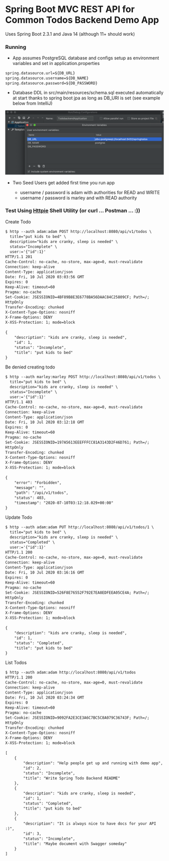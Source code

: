 # Spring Boot MVC REST API for Common Todos Backend Demo App

Uses Spring Boot 2.3.1 and Java 14 (although 11+ should work)

### Running

- App assumes PostgreSQL database and configs setup as environment variables and set in application.properties

```
spring.datasource.url=${DB_URL}
spring.datasource.username=${DB_NAME}
spring.datasource.password=${DB_PASSWORD}
```

- Database DDL in src/main/resources/schema.sql executed automatically at start thanks to spring boot jpa as long as DB_URI is set (see example below from IntelliJ)

<img src="https://github.com/amcquistan/spring-boot-todos-rest-api/blob/master/todos-env-variables.png">

- Two Seed Users get added first time you run app

  - username / password is adam with authorities for READ and WRITE
  - username / password is marley and with READ authority
  
### Test Using [Httpie](https://httpie.org/) Shell Utility (or curl ... Postman ... :))

Create Todo

```
$ http --auth adam:adam POST http://localhost:8080/api/v1/todos \
  title="put kids to bed" \
  description="kids are cranky, sleep is needed" \
  status="Incomplete" \
  user:='{"id":1}'
HTTP/1.1 201 
Cache-Control: no-cache, no-store, max-age=0, must-revalidate
Connection: keep-alive
Content-Type: application/json
Date: Fri, 10 Jul 2020 03:03:56 GMT
Expires: 0
Keep-Alive: timeout=60
Pragma: no-cache
Set-Cookie: JSESSIONID=4BF89B8E3E6778BA56DAAC84C25809CF; Path=/; HttpOnly
Transfer-Encoding: chunked
X-Content-Type-Options: nosniff
X-Frame-Options: DENY
X-XSS-Protection: 1; mode=block

{
    "description": "kids are cranky, sleep is needed",
    "id": 1,
    "status": "Incomplete",
    "title": "put kids to bed"
}
```


Be denied creating todo

```
$ http --auth marley:marley POST http://localhost:8080/api/v1/todos \
  title="put kids to bed" \
  description="kids are cranky, sleep is needed" \
  status="Incomplete" \
  user:='{"id":1}'
HTTP/1.1 403 
Cache-Control: no-cache, no-store, max-age=0, must-revalidate
Connection: keep-alive
Content-Type: application/json
Date: Fri, 10 Jul 2020 03:12:18 GMT
Expires: 0
Keep-Alive: timeout=60
Pragma: no-cache
Set-Cookie: JSESSIONID=197A5613EEEFFFCC81A3143D2F46D761; Path=/; HttpOnly
Transfer-Encoding: chunked
X-Content-Type-Options: nosniff
X-Frame-Options: DENY
X-XSS-Protection: 1; mode=block

{
    "error": "Forbidden",
    "message": "",
    "path": "/api/v1/todos",
    "status": 403,
    "timestamp": "2020-07-10T03:12:18.029+00:00"
}
```


Update Todo


```
$ http --auth adam:adam PUT http://localhost:8080/api/v1/todos/1 \
  title="put kids to bed" \
  description="kids are cranky, sleep is needed" \
  status="Completed" \
  user:='{"id":1}'
HTTP/1.1 200 
Cache-Control: no-cache, no-store, max-age=0, must-revalidate
Connection: keep-alive
Content-Type: application/json
Date: Fri, 10 Jul 2020 03:16:16 GMT
Expires: 0
Keep-Alive: timeout=60
Pragma: no-cache
Set-Cookie: JSESSIONID=526F8E76552F792E7EA8EDFEEA05CE4A; Path=/; HttpOnly
Transfer-Encoding: chunked
X-Content-Type-Options: nosniff
X-Frame-Options: DENY
X-XSS-Protection: 1; mode=block

{
    "description": "kids are cranky, sleep is needed",
    "id": 1,
    "status": "Completed",
    "title": "put kids to bed"
}
```

List Todos

```
$ http --auth adam:adam http://localhost:8080/api/v1/todos       
HTTP/1.1 200 
Cache-Control: no-cache, no-store, max-age=0, must-revalidate
Connection: keep-alive
Content-Type: application/json
Date: Fri, 10 Jul 2020 03:24:34 GMT
Expires: 0
Keep-Alive: timeout=60
Pragma: no-cache
Set-Cookie: JSESSIONID=9092FA2E3CE3A6C7BC5C8A079C36743F; Path=/; HttpOnly
Transfer-Encoding: chunked
X-Content-Type-Options: nosniff
X-Frame-Options: DENY
X-XSS-Protection: 1; mode=block

[
    {
        "description": "Help people get up and running with demo app",
        "id": 2,
        "status": "Incomplete",
        "title": "Write Spring Todo Backend README"
    },
    {
        "description": "kids are cranky, sleep is needed",
        "id": 1,
        "status": "Completed",
        "title": "put kids to bed"
    },
    {
        "description": "It is always nice to have docs for your API :)",
        "id": 3,
        "status": "Incomplete",
        "title": "Maybe document with Swagger someday"
    }
]
```

